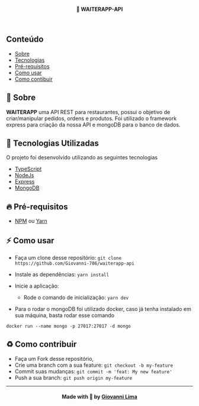 <p align="center">
  <b>🍔 WAITERAPP-API</b>
</p>

<br />

## Conteúdo

- [Sobre](#sobre)
- [Tecnologias](#tecnologias)
- [Pré-requisitos](#pre-requisitos)
- [Como usar](#como-usar)
- [Como contibuir](#como-contribuir)

<a id="sobre"></a>

## :bookmark: Sobre

<strong>WAITERAPP</strong> uma API REST para restaurantes, possui o objetivo de criar/manipular pedidos, ordens e produtos.
Foi utilizado o framework express para criação da nossa API e mongoDB para o banco de dados.

<a id="tecnologias-utilizadas"></a>

## :rocket: Tecnologias Utilizadas

O projeto foi desenvolvido utilizando as seguintes tecnologias

- [TypeScript](https://www.typescriptlang.org/)
- [NodeJs](https://nodejs.org/en/)
- [Express](https://expressjs.com/pt-br/)
- [MongoDB](https://www.mongodb.com/)

<a id="pre-requisitos"></a>

## :fire: **Pré-requisitos**

- [NPM](https://www.npmjs.com/) ou [Yarn](https://yarnpkg.com/)

<a id="como-usar"></a>

## :zap: Como usar

- Faça um clone desse repositório: 
`git clone https://github.com/Giovanni-786/waiterapp-api`

- Instale as dependências: `yarn install`
- Inicie a aplicação:
    - Rode o comando de inicialização: `yarn dev`
    
- Para o rodar o mongoDB foi utilizado docker, caso já tenha instalado em sua máquina, basta rodar esse comando 
```shell
docker run --name mongo -p 27017:27017 -d mongo
```
  


<a id="como-contribuir"></a>

## :recycle: Como contribuir

- Faça um Fork desse repositório,
- Crie uma branch com a sua feature: `git checkout -b my-feature`
- Commit suas mudanças: `git commit -m 'feat: My new feature'`
- Push a sua branch: `git push origin my-feature`
---

<h4 align=center>Made with 💙 by <a href="https://www.linkedin.com/in/giovanni-sena/">Giovanni Lima</a></h4>

